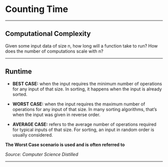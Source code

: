 # Counting Time
---
## Computational Complexity
Given some input data of size n, how long will a function take to run?
How does the number of computations scale with n? 

---
## Runtime
- **BEST CASE:** when the input requires the minimum number of operations for any input of that size. In sorting, it happens when the input is already sorted.

- **WORST CASE:** when the input requires the maximum number of operations for any input of that size. In many sorting algorithms, that’s when the input was given in reverse order.

- **AVERAGE CASE:** refers to the average number of operations required for typical inputs of that size. For sorting, an input in random order is usually considered.

**The Worst Case scenario is used and is often referred to**

*Source: Computer Science Distilled*

---

